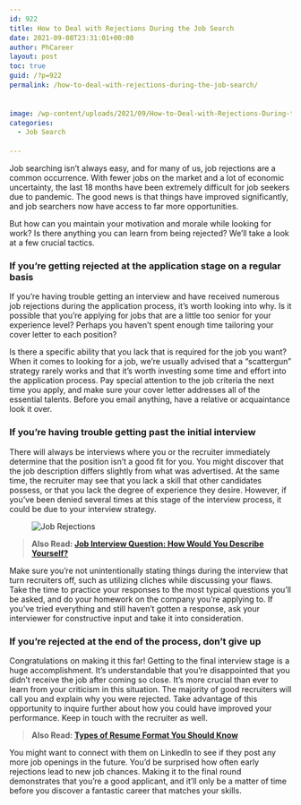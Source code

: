 ```yaml
---
id: 922
title: How to Deal with Rejections During the Job Search
date: 2021-09-08T23:31:01+00:00
author: PhCareer
layout: post
toc: true
guid: /?p=922
permalink: /how-to-deal-with-rejections-during-the-job-search/


image: /wp-content/uploads/2021/09/How-to-Deal-with-Rejections-During-the-Job-Search.jpg
categories:
  - Job Search

---
```

Job searching isn&#8217;t always easy, and for many of us, job rejections are a common occurrence. With fewer jobs on the market and a lot of economic uncertainty, the last 18 months have been extremely difficult for job seekers due to pandemic. The good news is that things have improved significantly, and job searchers now have access to far more opportunities.

But how can you maintain your motivation and morale while looking for work? Is there anything you can learn from being rejected? We&#8217;ll take a look at a few crucial tactics.

### **If you&#8217;re getting rejected at the application stage on a regular basis**

If you&#8217;re having trouble getting an interview and have received numerous job rejections during the application process, it&#8217;s worth looking into why. Is it possible that you&#8217;re applying for jobs that are a little too senior for your experience level? Perhaps you haven&#8217;t spent enough time tailoring your cover letter to each position?

Is there a specific ability that you lack that is required for the job you want? When it comes to looking for a job, we&#8217;re usually advised that a &#8220;scattergun&#8221; strategy rarely works and that it&#8217;s worth investing some time and effort into the application process. Pay special attention to the job criteria the next time you apply, and make sure your cover letter addresses all of the essential talents. Before you email anything, have a relative or acquaintance look it over.

### **If you&#8217;re having trouble getting past the initial interview**

There will always be interviews where you or the recruiter immediately determine that the position isn&#8217;t a good fit for you. You might discover that the job description differs slightly from what was advertised. At the same time, the recruiter may see that you lack a skill that other candidates possess, or that you lack the degree of experience they desire. However, if you&#8217;ve been denied several times at this stage of the interview process, it could be due to your interview strategy.


<figure class="wp-block-image size-large">

<img loading="lazy" width="960" height="640" src="/wp-content/uploads/2021/09/job-rejections.jpg" alt="Job Rejections" class="wp-image-923" srcset="/wp-content/uploads/2021/09/job-rejections.jpg 960w, /wp-content/uploads/2021/09/job-rejections-300x200.jpg 300w, /wp-content/uploads/2021/09/job-rejections-768x512.jpg 768w" sizes="(max-width: 960px) 100vw, 960px" /> </figure> 

<blockquote class="wp-block-quote">
  <p>
    <strong>Also Read: <a href="/job-interview-question-how-would-you-describe-yourself/">Job Interview Question: How Would You Describe Yourself?</a></strong>
  </p>
</blockquote>

Make sure you&#8217;re not unintentionally stating things during the interview that turn recruiters off, such as utilizing cliches while discussing your flaws. Take the time to practice your responses to the most typical questions you&#8217;ll be asked, and do your homework on the company you&#8217;re applying to. If you&#8217;ve tried everything and still haven&#8217;t gotten a response, ask your interviewer for constructive input and take it into consideration.

### **If you&#8217;re rejected at the end of the process, don&#8217;t give up**

Congratulations on making it this far! Getting to the final interview stage is a huge accomplishment. It&#8217;s understandable that you&#8217;re disappointed that you didn&#8217;t receive the job after coming so close. It&#8217;s more crucial than ever to learn from your criticism in this situation. The majority of good recruiters will call you and explain why you were rejected. Take advantage of this opportunity to inquire further about how you could have improved your performance. Keep in touch with the recruiter as well.

<blockquote class="wp-block-quote">
  <p>
    <strong>Also Read: <a href="/types-of-resume-format-you-should-know/">Types of Resume Format You Should Know</a></strong>
  </p>
</blockquote>

You might want to connect with them on LinkedIn to see if they post any more job openings in the future. You&#8217;d be surprised how often early rejections lead to new job chances. Making it to the final round demonstrates that you&#8217;re a good applicant, and it&#8217;ll only be a matter of time before you discover a fantastic career that matches your skills.
